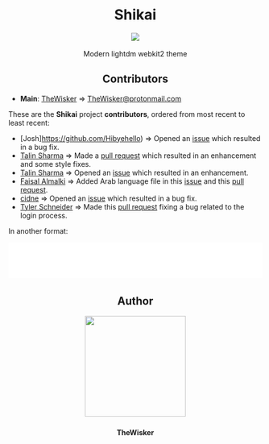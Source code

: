 <h1 align="center">Shikai</h1>
<div align="center">
    <a href="https://github.com/TheWisker/Shikai">
        <img width="400" src="./assets/logo.png">
    </a>
</div>
<p align="center">Modern lightdm webkit2 theme</p>

<h2 align="center">Contributors</h2>

- **Main**: [TheWisker](https://github.com/TheWisker) => TheWisker@protonmail.com

These are the **Shikai** project **contributors**, ordered from most recent to least recent:

- [Josh]https://github.com/Hibyehello) => Opened an [issue](https://github.com/TheWisker/Shikai/issues/11) which resulted in a bug fix.
- [Talin Sharma](https://github.com/TalinTheDev) => Made a [pull request](https://github.com/TheWisker/Shikai/pull/10) which resulted in an enhancement and some style fixes.
- [Talin Sharma](https://github.com/TalinTheDev) => Opened an [issue](https://github.com/TheWisker/Shikai/issues/7) which resulted in an enhancement.
- [Faisal Almalki](https://github.com/Faisal-beep22) => Added Arab language file in this [issue](https://github.com/TheWisker/Shikai/issues/5) and this [pull request](https://github.com/TheWisker/Shikai/pull/6).
- [cidne](https://github.com/cidne) => Opened an [issue](https://github.com/TheWisker/Shikai/issues/3) which resulted in a bug fix.
- [Tyler Schneider](https://github.com/teschnei) => Made this [pull request](https://github.com/TheWisker/Shikai/pull/1) fixing a bug related to the login process.

In another format:

<div align="center">
  <picture>
    <img src="./assets/metrics/contributors.svg"/>
  </picture>
</div>

<h2 align="center">Author</h2>
<div align="center">
    <a href="https://github.com/TheWisker">
        <img width="200" height="200" src="./assets/profile.png"></img>
    </a>
</div>
<h4 align="center">TheWisker</h4>
